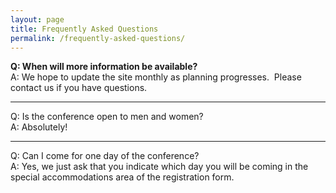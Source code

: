 ```yaml
---
layout: page
title: Frequently Asked Questions
permalink: /frequently-asked-questions/
---
```


<p><strong>Q: When will more information be available?<br>
</strong>A: We hope to update the site monthly as planning progresses.&nbsp;
Please contact us if you have questions.</p>

<hr>
<p><span class="style_bold">Q: Is the conference open to men and women?</span><br>
A: Absolutely!</p>

<hr>
<p><span class="style_bold">Q: Can I come for one day of the conference?</span><br>
A: Yes, we just ask that you indicate which day you will be coming in
the special accommodations area of the registration form.</p>
<p>&nbsp;</p>


